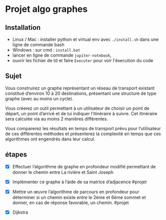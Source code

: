 # Projet algo graphes

## Installation

- Linux / Mac : installer python et virtual env avec `./install.sh` dans une ligne de commande bash
- Windows : sur cmd : `install.bat`
- lancer en ligne de commande `jupiter-notebook`,
- ouvrir les fichier de td et faire `Executer` pour voir l'éxecution du code

## Sujet

Vous construirez un graphe représentant un réseau de transport existant constitué d’environ 10 à 20 destinations, présentant une structure de type graphe (avec au moins un cycle).

Vous créerez un outil permettant à un utilisateur de choisir un point de départ, un point d’arrivé et de lui indiquer l’itinéraire à suivre. Cet itinéraire sera calculée via au moins 2 manières différentes.

Vous comparerez les résultats en temps de transport prévu pour l’utilisateur de ces différentes méthodes et présenterez la complexité en temps que ces algorithmes ont engendrés dans leur calcul.

## étapes

- [x] Effectuer l’algorithme de graphe en profondeur modifié permettant de donner le chemin entre La rivière et Saint Joseph

- [x] Implémenter ce graphe à l’aide de sa matrice d’adjacence #projet
- [x] Mettre un œuvre l’algorithme de parcours en profondeur pour déterminer si un chemin existe entre le 2ème et 6ème sommet et donner, en cas de réponse favorable, un chemin. #projet
- [x] Dijkstra
